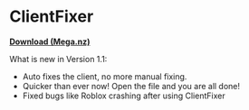 # ClientFixer          
**[Download (Mega.nz)](https://mega.nz/file/4jZxlQCK#_bwtCFzrKpehPpG1jyl4RiTlxNir1zTgFj3hGTJZo4I)**

What is new in Version 1.1:

- Auto fixes the client, no more manual fixing.
- Quicker than ever now! Open the file and you are all done!
- Fixed bugs like Roblox crashing after using ClientFixer
